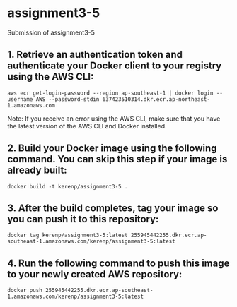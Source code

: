# assignment3-5
Submission of assignment3-5

## 1. Retrieve an authentication token and authenticate your Docker client to your registry using the AWS CLI:

`aws ecr get-login-password --region ap-southeast-1 | docker login --username AWS --password-stdin 637423510314.dkr.ecr.ap-northeast-1.amazonaws.com`

Note: If you receive an error using the AWS CLI, make sure that you have the latest version of the AWS CLI and Docker installed.

## 2. Build your Docker image using the following command. You can skip this step if your image is already built:

`docker build -t kerenp/assignment3-5 .`

## 3. After the build completes, tag your image so you can push it to this repository:

`docker tag kerenp/assignment3-5:latest 255945442255.dkr.ecr.ap-southeast-1.amazonaws.com/kerenp/assignment3-5:latest`

## 4. Run the following command to push this image to your newly created AWS repository:

`docker push 255945442255.dkr.ecr.ap-southeast-1.amazonaws.com/kerenp/assignment3-5:latest`